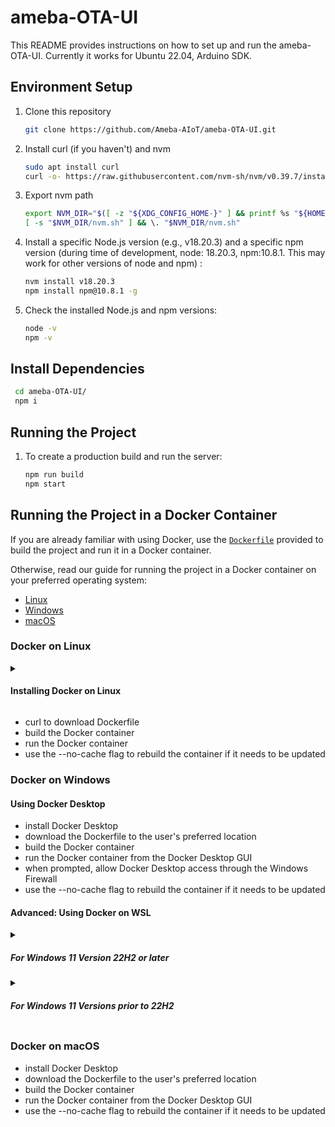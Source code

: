 # ameba-OTA-UI

This README provides instructions on how to set up and run the ameba-OTA-UI. Currently it works for Ubuntu 22.04, Arduino SDK.

## Environment Setup

1. Clone this repository

   ```sh
   git clone https://github.com/Ameba-AIoT/ameba-OTA-UI.git
   ```

2. Install curl (if you haven't) and nvm

   ```sh
   sudo apt install curl
   curl -o- https://raw.githubusercontent.com/nvm-sh/nvm/v0.39.7/install.sh | bash
   ```

3. Export nvm path

   ```sh
   export NVM_DIR="$([ -z "${XDG_CONFIG_HOME-}" ] && printf %s "${HOME}/.nvm" || printf %s "${XDG_CONFIG_HOME}/nvm")"
   [ -s "$NVM_DIR/nvm.sh" ] && \. "$NVM_DIR/nvm.sh"
   ```

4. Install a specific Node.js version (e.g., v18.20.3) and a specific npm version (during time of development, node: 18.20.3, npm:10.8.1. This may work for other versions of node and npm) :

   ```sh
   nvm install v18.20.3 
   npm install npm@10.8.1 -g
   ```

5. Check the installed Node.js and npm versions:
   ```sh
   node -v
   npm -v
   ```

## Install Dependencies
  ```sh
   cd ameba-OTA-UI/
   npm i
   ```

## Running the Project
1. To create a production build and run the server:
   ```sh
   npm run build
   npm start
   ```

## Running the Project in a Docker Container
[//]: # ( #TODO: Keep links and other references in this section updated. )

If you are already familiar with using Docker, use the [`Dockerfile`](./Dockerfile) provided to build the project and run it in a Docker container.

Otherwise, read our guide for running the project in a Docker container on your preferred operating system:

- [Linux](#docker-on-linux)
- [Windows](#docker-on-windows)
- [macOS](#docker-on-macos)


### Docker on Linux
<details><summary><h4>Installing Docker on Linux</h4></summary>

- instructions for installing Docker on Linux
- use DigitalOcean's guide for reference

</details>


- curl to download Dockerfile
- build the Docker container
- run the Docker container
- use the --no-cache flag to rebuild the container if it needs to be updated


### Docker on Windows
#### Using Docker Desktop

- install Docker Desktop
- download the Dockerfile to the user's preferred location
- build the Docker container
- run the Docker container from the Docker Desktop GUI
- when prompted, allow Docker Desktop access through the Windows Firewall
- use the --no-cache flag to rebuild the container if it needs to be updated

#### Advanced: Using Docker on WSL
<details><summary><h5>For Windows 11 Version 22H2 or later</h5></summary>

#TODO: Test and write guide

</details>

<details><summary><h5>For Windows 11 Versions prior to 22H2</h5></summary>

#TODO: Test and write guide

</details>

### Docker on macOS

- install Docker Desktop
- download the Dockerfile to the user's preferred location
- build the Docker container
- run the Docker container from the Docker Desktop GUI
- use the --no-cache flag to rebuild the container if it needs to be updated